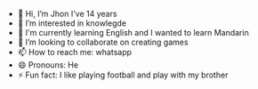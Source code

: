 - 👋 Hi, I’m Jhon I've 14 years
- 👀 I’m interested in knowlegde
- 🌱 I'm currently learning English and I wanted to learn Mandarin
- 💞️ I’m looking to collaborate on creating games
- 📫 How to reach me: whatsapp
- 😄 Pronouns: He
- ⚡ Fun fact: I like playing football and play with my brother

<!---
Jhon457147/Jhon457147 is a ✨ special ✨ repository because its `README.md` (this file) appears on your GitHub profile.
You can click the Preview link to take a look at your changes.
--->
